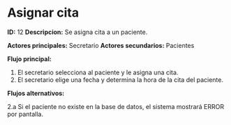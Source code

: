 # Asignar cita

**ID:** 12 **Descripcion:** Se asigna cita a un paciente.

**Actores principales:** Secretario **Actores secundarios:** Pacientes

**Flujo principal:**
1. El secretario selecciona al paciente y le asigna una cita.
2. El secretario elige una fecha y determina la hora de la cita del paciente.

**Flujos alternativos:**

2.a Si el paciente no existe en la base de datos, el sistema mostrará ERROR por pantalla.


